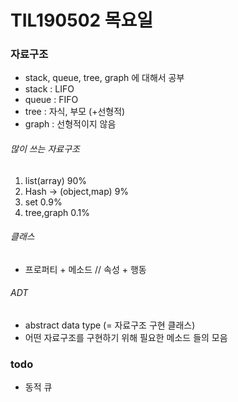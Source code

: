 # TIL190502 목요일

### 자료구조

- stack, queue, tree, graph 에 대해서 공부
- stack : LIFO
- queue : FIFO
- tree : 자식, 부모 (+선형적)
- graph : 선형적이지 않음



###### 많이 쓰는 자료구조

1. list(array) 90%
2. Hash -> (object,map) 9%
3. set 0.9%
4. tree,graph 0.1%

###### 클래스

- 프로퍼티 + 메소드 // 속성 + 행동

###### ADT

- abstract data type (= 자료구조 구현 클래스)
- 어떤 자료구조를 구현하기 위해 필요한 메소드 들의 모음



### todo

- 동적 큐